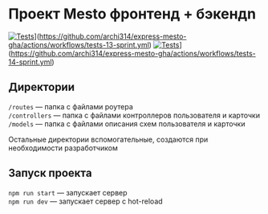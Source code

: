 # Проект Mesto фронтенд + бэкендn

[![Tests](https://github.com/yandex-praktikum/express-mesto-gha/actions/workflows/tests-13-sprint.yml/badge.svg)](https://github.com/archi314/express-mesto-gha/actions/workflows/tests-13-sprint.yml/badge.svg)](https://github.com/archi314/express-mesto-gha/actions/workflows/tests-13-sprint.yml)
[![Tests](https://github.com/yandex-praktikum/express-mesto-gha/actions/workflows/tests-14-sprint.yml/badge.svg)](https://github.com/archi314/express-mesto-gha/actions/workflows/tests-14-sprint.yml/badge.svg)](https://github.com/archi314/express-mesto-gha/actions/workflows/tests-14-sprint.yml)

## Директории

`/routes` — папка с файлами роутера  
`/controllers` — папка с файлами контроллеров пользователя и карточки   
`/models` — папка с файлами описания схем пользователя и карточки  
  
Остальные директории вспомогательные, создаются при необходимости разработчиком

## Запуск проекта

`npm run start` — запускает сервер   
`npm run dev` — запускает сервер с hot-reload
